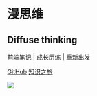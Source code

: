 # 漫思维
## Diffuse thinking
前端笔记 | 成长历练 | 重新出发

[<i class="iconfont icon-github"></i> GitHub](https://github.com/OriX0)
[知识之旅 <i class="iconfont icon-down"></i>](#main)

<!-- background image -->
![](https://i.loli.net/2021/11/18/fDK69S8ORMJsI2y.jpg)